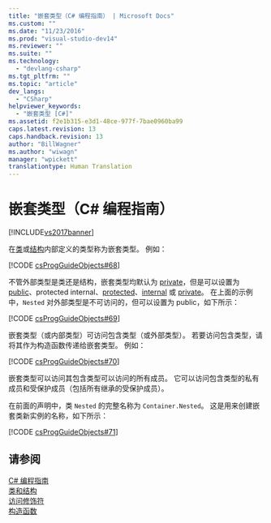 ```yaml
---
title: "嵌套类型（C# 编程指南） | Microsoft Docs"
ms.custom: ""
ms.date: "11/23/2016"
ms.prod: "visual-studio-dev14"
ms.reviewer: ""
ms.suite: ""
ms.technology: 
  - "devlang-csharp"
ms.tgt_pltfrm: ""
ms.topic: "article"
dev_langs: 
  - "CSharp"
helpviewer_keywords: 
  - "嵌套类型 [C#]"
ms.assetid: f2e1b315-e3d1-48ce-977f-7bae0960ba99
caps.latest.revision: 13
caps.handback.revision: 13
author: "BillWagner"
ms.author: "wiwagn"
manager: "wpickett"
translationtype: Human Translation
---
```

# 嵌套类型（C# 编程指南）
[!INCLUDE[vs2017banner](../../../csharp/includes/vs2017banner.md)]

在[类](../../../csharp/language-reference/keywords/class.md)或[结构](../../../csharp/language-reference/keywords/struct.md)内部定义的类型称为嵌套类型。  例如：  
  
 [!CODE [csProgGuideObjects#68](../CodeSnippet/VS_Snippets_VBCSharp/csProgGuideObjects#68)]  
  
 不管外部类型是类还是结构，嵌套类型均默认为 [private](../../../csharp/language-reference/keywords/private.md)，但是可以设置为 [public](../../../csharp/language-reference/keywords/public.md)、protected internal、[protected](../../../csharp/language-reference/keywords/protected.md)、[internal](../../../csharp/language-reference/keywords/internal.md) 或 [private](../../../csharp/language-reference/keywords/private.md)。  在上面的示例中，`Nested` 对外部类型是不可访问的，但可以设置为 public，如下所示：  
  
 [!CODE [csProgGuideObjects#69](../CodeSnippet/VS_Snippets_VBCSharp/csProgGuideObjects#69)]  
  
 嵌套类型（或内部类型）可访问包含类型（或外部类型）。  若要访问包含类型，请将其作为构造函数传递给嵌套类型。  例如：  
  
 [!CODE [csProgGuideObjects#70](../CodeSnippet/VS_Snippets_VBCSharp/csProgGuideObjects#70)]  
  
 嵌套类型可以访问其包含类型可以访问的所有成员。  它可以访问包含类型的私有成员和受保护成员（包括所有继承的受保护成员）。  
  
 在前面的声明中，类 `Nested` 的完整名称为 `Container.Nested`。  这是用来创建嵌套类新实例的名称，如下所示：  
  
 [!CODE [csProgGuideObjects#71](../CodeSnippet/VS_Snippets_VBCSharp/csProgGuideObjects#71)]  
  
## 请参阅  
 [C\# 编程指南](../../../csharp/programming-guide/index.md)   
 [类和结构](../../../csharp/programming-guide/classes-and-structs/index.md)   
 [访问修饰符](../../../csharp/programming-guide/classes-and-structs/access-modifiers.md)   
 [构造函数](../../../csharp/programming-guide/classes-and-structs/constructors.md)